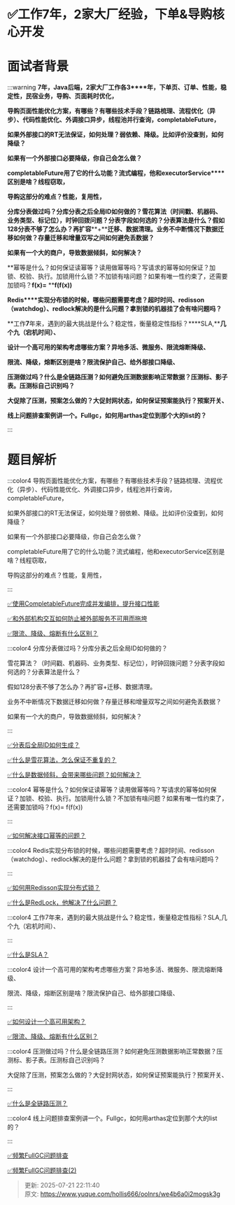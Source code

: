 # ✅工作7年，2家大厂经验，下单&导购核心开发

# 面试者背景


:::warning
**7****年，****Java****后端，****2****家大厂工作各****3****年，下单页、订单、性能，稳定性，民宿业务，导购、页面耗时优化，**

**导购页面性能优化方案，有哪些？有哪些技术手段？链路梳理、流程优化（异步）、代码性能优化、外调接口异步，线程池并行查询，****completableFuture****，**

**如果外部接口的****RT****无法保证，如何处理？弱依赖、降级。比如评价没查到，如何降级？**

**如果有一个外部接口必要降级，你自己会怎么做？**

**completableFuture****用了它的什么功能？流式编程，他和****executorService****区别是啥？线程窃取，**

**导购这部分的难点？性能，复用性，**

**分库分表做过吗？分库分表之后全局****ID****如何做的？雪花算法（时间戳、机器码、业务类型、标记位），时钟回拨问题？分表字段如何选的？分表算法是什么？假如****128****分表不够了怎么办？再扩容****+****迁移、数据清理。业务不中断情况下数据迁移如何做？存量迁移和增量双写之间如何避免丢数据？**

**如果有一个大的商户，导致数据倾斜，如何解决？**

**幂等是什么？如何保证读幂等？读用做幂等吗？写请求的幂等如何保证？加锁、校验、执行。加锁用什么锁？不加锁有啥问题？如果有唯一性约束了，还需要加锁吗？****f(x)=****  ****f(f(x))**

**Redis****实现分布锁的时候，哪些问题需要考虑？超时时间、****redisson****（****watchdog****）、****redlock****解决的是什么问题？拿到锁的机器挂了会有啥问题吗？**

**工作****7****年来，遇到的最大挑战是什么？稳定性，衡量稳定性指标？****SLA,****几个九（宕机时间）、**

**设计一个高可用的架构考虑哪些方案？异地多活、微服务、限流熔断降级、**

**限流、降级，熔断区别是啥？限流保护自己、给外部接口降级、**

**压测做过吗？什么是全链路压测？如何避免压测数据影响正常数据？压测标、影子表。压测标自己识别吗？**

**大促除了压测，预案怎么做的？大促封网状态，如何保证预案能执行？预案开关、**

**线上问题排查案例讲一个。Fullgc，如何用arthas定位到那个大的list的？**

:::

# 题目解析


:::color4
导购页面性能优化方案，有哪些？有哪些技术手段？链路梳理、流程优化（异步）、代码性能优化、外调接口异步，线程池并行查询，completableFuture，

如果外部接口的RT无法保证，如何处理？弱依赖、降级。比如评价没查到，如何降级？

如果有一个外部接口必要降级，你自己会怎么做？

completableFuture用了它的什么功能？流式编程，他和executorService区别是啥？线程窃取，

导购这部分的难点？性能，复用性，

:::



[✅使用CompletableFuture完成并发编排，提升接口性能](https://www.yuque.com/hollis666/oolnrs/wwbg7zocoo7ubisl)



[✅和外部机构交互如何防止被外部服务不可用而拖垮](https://www.yuque.com/hollis666/oolnrs/xn8ucm3w3exfazpp)



[✅限流、降级、熔断有什么区别？](https://www.yuque.com/hollis666/oolnrs/etgovbs6bgphlqso)





:::color4
分库分表做过吗？分库分表之后全局ID如何做的？

雪花算法？（时间戳、机器码、业务类型、标记位），时钟回拨问题？分表字段如何选的？分表算法是什么？

假如128分表不够了怎么办？再扩容+迁移、数据清理。

业务不中断情况下数据迁移如何做？存量迁移和增量双写之间如何避免丢数据？

如果有一个大的商户，导致数据倾斜，如何解决？

:::



[✅分表后全局ID如何生成？](https://www.yuque.com/hollis666/oolnrs/glyv4twwk6bfs6dr)



[✅什么是雪花算法，怎么保证不重复的？](https://www.yuque.com/hollis666/oolnrs/rsocc4sd7v9i0pvc)



[✅什么是数据倾斜，会带来哪些问题？如何解决？](https://www.yuque.com/hollis666/oolnrs/fue0vmwupk5zps37)



:::color4
幂等是什么？如何保证读幂等？读用做幂等吗？写请求的幂等如何保证？加锁、校验、执行。加锁用什么锁？不加锁有啥问题？如果有唯一性约束了，还需要加锁吗？f(x)=  f(f(x))

:::



[✅如何解决接口幂等的问题？](https://www.yuque.com/hollis666/oolnrs/gz2qwl)



:::color4
Redis实现分布锁的时候，哪些问题需要考虑？超时时间、redisson（watchdog）、redlock解决的是什么问题？拿到锁的机器挂了会有啥问题吗？

:::



[✅如何用Redisson实现分布式锁？](https://www.yuque.com/hollis666/oolnrs/gdsvngueclva39ve)



[✅什么是RedLock，他解决了什么问题？](https://www.yuque.com/hollis666/oolnrs/lxzg0ubs2xpvenxw)





:::color4
工作7年来，遇到的最大挑战是什么？稳定性，衡量稳定性指标？SLA,几个九（宕机时间）、

:::



[✅什么是SLA？](https://www.yuque.com/hollis666/oolnrs/axrowbs50bhxehao)



:::color4
设计一个高可用的架构考虑哪些方案？异地多活、微服务、限流熔断降级、

限流、降级，熔断区别是啥？限流保护自己、给外部接口降级、

:::



[✅如何设计一个高可用架构？](https://www.yuque.com/hollis666/oolnrs/vyg778x53xe6elwe)





[✅限流、降级、熔断有什么区别？](https://www.yuque.com/hollis666/oolnrs/etgovbs6bgphlqso)



:::color4
压测做过吗？什么是全链路压测？如何避免压测数据影响正常数据？压测标、影子表。压测标自己识别吗？

大促除了压测，预案怎么做的？大促封网状态，如何保证预案能执行？预案开关、

:::



[✅什么是全链路压测？](https://www.yuque.com/hollis666/oolnrs/igx3g283upzhgpm4)





:::color4
线上问题排查案例讲一个。Fullgc，如何用arthas定位到那个大的list的？

:::



[✅频繁FullGC问题排查](https://www.yuque.com/hollis666/oolnrs/iocmzc)



[✅频繁FullGC问题排查(2)](https://www.yuque.com/hollis666/oolnrs/zpkzwgx4o9g89s8x)



> 更新: 2025-07-21 22:11:40  
> 原文: <https://www.yuque.com/hollis666/oolnrs/we4b6a0i2mogsk3g>